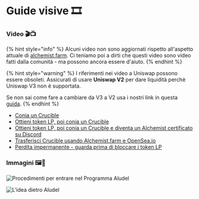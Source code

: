 # Guide visive 🎞

### **Video 🎬📺**

{% hint style="info" %}
Alcuni video non sono aggiornati rispetto all'aspetto attuale di [alchemist.farm](https://alchemist.farm/). Ci teniamo poi a dirti che questi video sono video fatti dalla comunità - ma possono ancora essere d'aiuto.
{% endhint %}

{% hint style="warning" %}
I riferimenti nei video a Uniswap possono essere obsoleti. Assicurati di usare **Uniswap V2** per dare liquidità perchè Uniswap V3 non è supportata. 

Se non sai come fare a cambiare da V3 a V2 usa i nostri link in questa [guida](https://app.gitbook.com/@alchemist-docs/s/mist/~/drafts/-Ma-U4GBTZNhbbd3TAlb/v/italian/acquiring-and-subscribing).
{% endhint %}

* [Conia un Crucible](https://www.youtube.com/watch?v=Rl9Rf-3Sp-8)
*  [Ottieni token LP, poi conia un Crucible](https://www.youtube.com/watch?v=Ga1qcQ6x3as)
* [Ottieni token LP, poi conia un Crucible e diventa un Alchemist certificato su Discord](https://www.youtube.com/watch?v=k7MO1QpqCds)
* [Trasferisci Crucible usando Alchemist.farm e OpenSea.io](https://www.youtube.com/watch?v=i2MCYimelBM)
*  [Perdita impermanente - guarda prima di bloccare i token LP](https://www.youtube.com/watch?v=8XJ1MSTEuU0)

### **Immagini 🖼🎨**

![Procedimenti per entrare nel Programma Aludel ](https://i.imgur.com/7sK0Jr2.png)

![L&apos;idea dietro Aludel](https://i.imgur.com/sutIhed.png)



